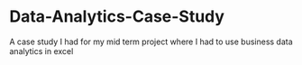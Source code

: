 # Data-Analytics-Case-Study
A case study I had for my mid term project where I had to use business data analytics in excel 
